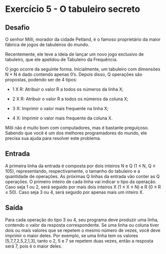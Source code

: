 # Exercício 5 - O tabuleiro secreto

## Desafio

O senhor Milli, morador da cidade Petland, é o famoso proprietário da maior fábrica de jogos de tabuleiros do mundo.

Recentemente, ele teve a ideia de lançar um novo jogo exclusivo de tabuleiro, que ele apelidou de Tabuleiro da Frequência.

O jogo ocorre da seguinte forma. Inicialmente, um tabuleiro com dimensões N × N é dado contendo apenas 0’s. Depois disso, Q operações são propostas, podendo ser de 4 tipos:

-   1 X R: Atribuir o valor R a todos os números da linha X;
    
-   2 X R: Atribuir o valor R a todos os números da coluna X;
    
-   3 X: Imprimir o valor mais frequente na linha X;
    
-   4 X: Imprimir o valor mais frequente da coluna X.
    

Milli não é muito bom com computadores, mas é bastante preguiçoso. Sabendo que você é um dos melhores programadores do mundo, ele precisa sua ajuda para resolver este problema.

## Entrada

A primeira linha da entrada é composta por dois inteiros N e Q (1 ≤ N, Q ≤ 105), representando, respectivamente, o tamanho do tabuleiro e a quantidade de operações. As próximas Q linhas da entrada vão conter as Q operações. O primeiro inteiro de cada linha vai indicar o tipo da operação. Caso seja 1 ou 2, será seguido por mais dois inteiros X (1 ≤ X ≤ N) e R (0 ≤ R ≤ 50). Caso seja 3 ou 4, será seguido por apenas mais um inteiro X.

## Saída

Para cada operação do tipo 3 ou 4, seu programa deve produzir uma linha, contendo o valor da resposta correspondente. Se uma linha ou coluna tiver dois ou mais valores que se repetem o mesmo número de vezes, você deve imprimir o maior deles. Por exemplo, se uma linha tem os valores [5,7,7,2,5,2,1,3], tanto o 2, 5 e 7 se repetem duas vezes, então a resposta será 7, pois é o maior deles.